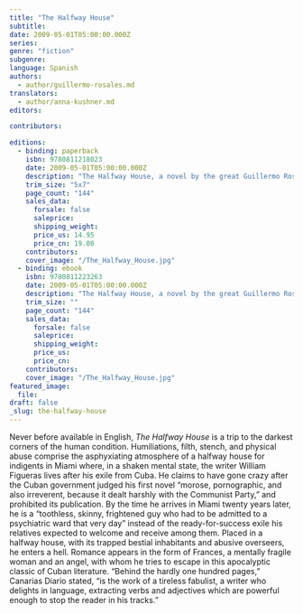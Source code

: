 ```yaml
---
title: "The Halfway House"
subtitle:
date: 2009-05-01T05:00:00.000Z
series:
genre: "fiction"
subgenre:
language: Spanish
authors:
  - author/guillermo-rosales.md
translators:
  - author/anna-kushner.md
editors:

contributors:

editions:
  - binding: paperback
    isbn: 9780811218023
    date: 2009-05-01T05:00:00.000Z
    description: "The Halfway House, a novel by the great Guillermo Rosales, is a heart-breaking classic of modern Cuban literature. "
    trim_size: "5x7"
    page_count: "144"
    sales_data:
      forsale: false
      saleprice:
      shipping_weight:
      price_us: 14.95
      price_cn: 19.00
    contributors:
    cover_image: "/The_Halfway_House.jpg"
  - binding: ebook
    isbn: 9780811223263
    date: 2009-05-01T05:00:00.000Z
    description: "The Halfway House, a novel by the great Guillermo Rosales, is a heart-breaking classic of modern Cuban literature. "
    trim_size: ""
    page_count: "144"
    sales_data:
      forsale: false
      saleprice:
      shipping_weight:
      price_us:
      price_cn:
    contributors:
    cover_image: "/The_Halfway_House.jpg"
featured_image:
  file:
draft: false
_slug: the-halfway-house
---
```


Never before available in English, _The Halfway House_ is a trip to the darkest corners of the human condition. Humiliations, filth, stench, and physical abuse comprise the asphyxiating atmosphere of a halfway house for indigents in Miami where, in a shaken mental state, the writer William Figueras lives after his exile from Cuba. He claims to have gone crazy after the Cuban government judged his first novel “morose, pornographic, and also irreverent, because it dealt harshly with the Communist Party,” and prohibited its publication. By the time he arrives in Miami twenty years later, he is a “toothless, skinny, frightened guy who had to be admitted to a psychiatric ward that very day” instead of the ready-for-success exile his relatives expected to welcome and receive among them. Placed in a halfway house, with its trapped bestial inhabitants and abusive overseers, he enters a hell. Romance appears in the form of Frances, a mentally fragile woman and an angel, with whom he tries to escape in this apocalyptic classic of Cuban literature. “Behind the hardly one hundred pages,” Canarias Diario stated, “is the work of a tireless fabulist, a writer who delights in language, extracting verbs and adjectives which are powerful enough to stop the reader in his tracks.”

